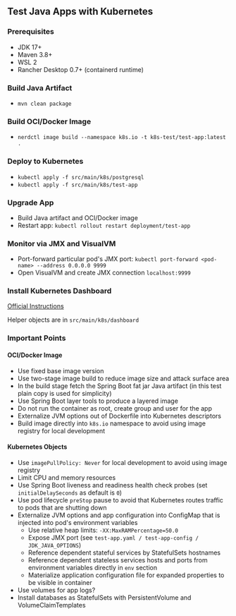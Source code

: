 ## Test Java Apps with Kubernetes

### Prerequisites
- JDK 17+
- Maven 3.8+
- WSL 2
- Rancher Desktop 0.7+ (containerd runtime)

### Build Java Artifact
- `mvn clean package`

### Build OCI/Docker Image
- `nerdctl image build --namespace k8s.io -t k8s-test/test-app:latest .`

### Deploy to Kubernetes
- `kubectl apply -f src/main/k8s/postgresql`
- `kubectl apply -f src/main/k8s/test-app`

### Upgrade App
- Build Java artifact and OCI/Docker image
- Restart app: `kubectl rollout restart deployment/test-app`

### Monitor via JMX and VisualVM
- Port-forward particular pod's JMX port: `kubectl port-forward <pod-name> --address 0.0.0.0 9999`
- Open VisualVM and create JMX connection `localhost:9999`

### Install Kubernetes Dashboard
[Official Instructions](https://kubernetes.io/docs/tasks/access-application-cluster/web-ui-dashboard/)

Helper objects are in `src/main/k8s/dashboard`

### Important Points

#### OCI/Docker Image
- Use fixed base image version
- Use two-stage image build to reduce image size and attack surface area
- In the build stage fetch the Spring Boot fat jar Java artifact (in this test plain copy is used for simplicity)
- Use Spring Boot layer tools to produce a layered image
- Do not run the container as root, create group and user for the app
- Externalize JVM options out of Dockerfile into Kubernetes descriptors
- Build image directly into `k8s.io` namespace to avoid using image registry for local development

#### Kubernetes Objects
- Use `imagePullPolicy: Never` for local development to avoid using image registry
- Limit CPU and memory resources
- Use Spring Boot liveness and readiness health check probes (set `initialDelaySeconds` as default is `0`)
- Use pod lifecycle `preStop` pause to avoid that Kubernetes routes traffic to pods that are shutting down
- Externalize JVM options and app configuration into ConfigMap that is injected into pod's environment variables 
  + Use relative heap limits: `-XX:MaxRAMPercentage=50.0`
  + Expose JMX port (see `test-app.yaml / test-app-config / JDK_JAVA_OPTIONS`)
  + Reference dependent stateful services by StatefulSets hostnames
  + Reference dependent stateless services hosts and ports from environment variables directly in `env` section
  + Materialize application configuration file for expanded properties to be visible in container
- Use volumes for app logs?
- Install databases as StatefulSets with PersistentVolume and VolumeClaimTemplates